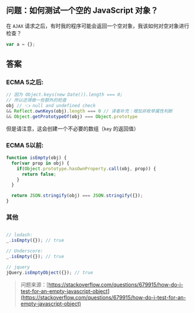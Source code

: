 ## 问题：如何测试一个空的 JavaScript 对象？

在 `AJAX` 请求之后，有时我的程序可能会返回一个空对象，我该如何对空对象进行检查？

```js
var a = {};
```


## 答案

### ECMA 5之后:

```js
// 因为 Object.keys(new Date()).length === 0;
// 所以还得做一些额外的检查
obj // 👈 null and undefined check
&& Reflect.ownKeys(obj).length === 0 // 译者补充：增加非枚举属性判断
&& Object.getPrototypeOf(obj) === Object.prototype
```

但是请注意，这会创建一个不必要的数组（`key` 的返回值）

### ECMA 5以前:

```js
function isEmpty(obj) {
  for(var prop in obj) {
    if(Object.prototype.hasOwnProperty.call(obj, prop)) {
      return false;
    }
  }

  return JSON.stringify(obj) === JSON.stringify({});
}
```

### 其他

```js

// lodash:
_.isEmpty({}); // true

// Underscore:
_.isEmpty({}); // true

// jquery
jQuery.isEmptyObject({}); // true
```
> 问题来源：[https://stackoverflow.com/questions/679915/how-do-i-test-for-an-empty-javascript-object](https://stackoverflow.com/questions/679915/how-do-i-test-for-an-empty-javascript-object)
